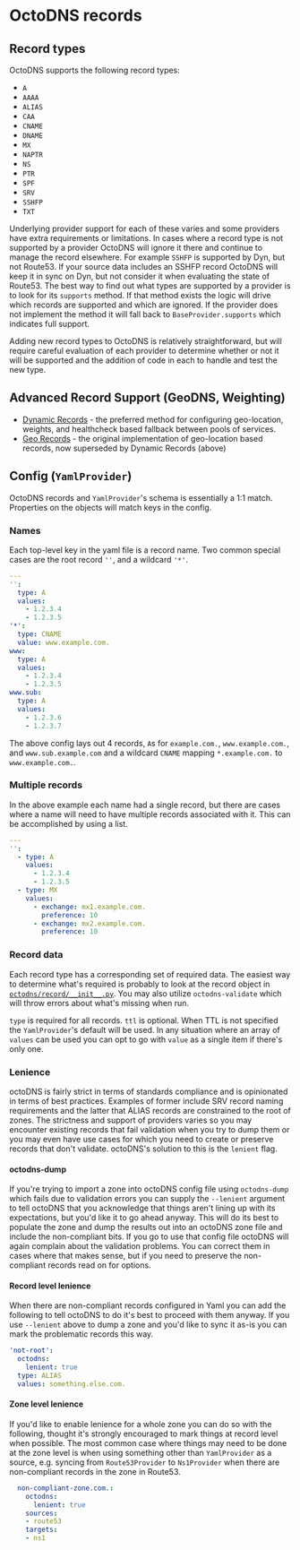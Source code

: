 # OctoDNS records

## Record types

OctoDNS supports the following record types:

* `A`
* `AAAA`
* `ALIAS`
* `CAA`
* `CNAME`
* `DNAME`
* `MX`
* `NAPTR`
* `NS`
* `PTR`
* `SPF`
* `SRV`
* `SSHFP`
* `TXT`

Underlying provider support for each of these varies and some providers have extra requirements or limitations. In cases where a record type is not supported by a provider OctoDNS will ignore it there and continue to manage the record elsewhere. For example `SSHFP` is supported by Dyn, but not Route53. If your source data includes an SSHFP record OctoDNS will keep it in sync on Dyn, but not consider it when evaluating the state of Route53. The best way to find out what types are supported by a provider is to look for its `supports` method. If that method exists the logic will drive which records are supported and which are ignored. If the provider does not implement the method it will fall back to `BaseProvider.supports` which indicates full support.

Adding new record types to OctoDNS is relatively straightforward, but will require careful evaluation of each provider to determine whether or not it will be supported and the addition of code in each to handle and test the new type.

## Advanced Record Support (GeoDNS, Weighting)

* [Dynamic Records](/docs/dynamic_records.md) - the preferred method for configuring geo-location, weights, and healthcheck based fallback between pools of services.
* [Geo Records](/docs/geo_records.md) - the original implementation of geo-location based records, now superseded by Dynamic Records (above)

## Config (`YamlProvider`)

OctoDNS records and `YamlProvider`'s schema is essentially a 1:1 match. Properties on the objects will match keys in the config.

### Names

Each top-level key in the yaml file is a record name. Two common special cases are the root record `''`, and a wildcard `'*'`.

```yaml
---
'':
  type: A
  values:
    - 1.2.3.4
    - 1.2.3.5
'*':
  type: CNAME
  value: www.example.com.
www:
  type: A
  values:
    - 1.2.3.4
    - 1.2.3.5
www.sub:
  type: A
  values:
    - 1.2.3.6
    - 1.2.3.7
```

The above config lays out 4 records, `A`s for `example.com.`, `www.example.com.`, and `www.sub.example.com` and a wildcard `CNAME` mapping `*.example.com.` to `www.example.com.`.

### Multiple records

In the above example each name had a single record, but there are cases where a name will need to have multiple records associated with it. This can be accomplished by using a list.

```yaml
---
'':
  - type: A
    values:
      - 1.2.3.4
      - 1.2.3.5
  - type: MX
    values:
      - exchange: mx1.example.com.
        preference: 10
      - exchange: mx2.example.com.
        preference: 10
```

### Record data

Each record type has a corresponding set of required data. The easiest way to determine what's required is probably to look at the record object in [`octodns/record/__init__.py`](/octodns/record/__init__.py). You may also utilize `octodns-validate` which will throw errors about what's missing when run.

`type` is required for all records. `ttl` is optional. When TTL is not specified the `YamlProvider`'s default will be used. In any situation where an array of `values` can be used you can opt to go with `value` as a single item if there's only one.

### Lenience

octoDNS is fairly strict in terms of standards compliance and is opinionated in terms of best practices. Examples of former include SRV record naming requirements and the latter that ALIAS records are constrained to the root of zones. The strictness and support of providers varies so you may encounter existing records that fail validation when you try to dump them or you may even have use cases for which you need to create or preserve records that don't validate. octoDNS's solution to this is the `lenient` flag.

#### octodns-dump

If you're trying to import a zone into octoDNS config file using `octodns-dump` which fails due to validation errors you can supply the `--lenient` argument to tell octoDNS that you acknowledge that things aren't lining up with its expectations, but you'd like it to go ahead anyway. This will do its best to populate the zone and dump the results out into an octoDNS zone file and include the non-compliant bits. If you go to use that config file octoDNS will again complain about the validation problems. You can correct them in cases where that makes sense, but if you need to preserve the non-compliant records read on for options.

#### Record level lenience

When there are non-compliant records configured in Yaml you can add the following to tell octoDNS to do it's best to proceed with them anyway. If you use `--lenient` above to dump a zone and you'd like to sync it as-is you can mark the problematic records this way.

```yaml
'not-root':
  octodns:
    lenient: true
  type: ALIAS
  values: something.else.com.
```

#### Zone level lenience

If you'd like to enable lenience for a whole zone you can do so with the following, thought it's strongly encouraged to mark things at record level when possible. The most common case where things may need to be done at the zone level is when using something other than `YamlProvider` as a source, e.g. syncing from `Route53Provider` to `Ns1Provider` when there are non-compliant records in the zone in Route53.

```yaml
  non-compliant-zone.com.:
    octodns:
      lenient: true
    sources:
    - route53
    targets:
    - ns1
```
